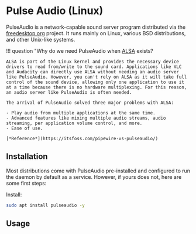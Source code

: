 # Pulse Audio (Linux)

PulseAudio is a network-capable sound server program distributed via the [freedesktop.org](https://freedesktop.org) project. It runs mainly on Linux, various BSD distributions, and other Unix-like systems.

!!! question "Why do we need PulseAudio when [ALSA](alsa.md) exists?

    ALSA is part of the Linux kernel and provides the necessary device drivers to read from/write to the sound card. Applications like VLC and Audacity can directly use ALSA without needing an audio server like PulseAudio. However, you can't rely on ALSA as it will take full control of the sound device, allowing only one application to use it at a time because there is no hardware multiplexing. For this reason, an audio server like PulseAudio is often needed.

    The arrival of PulseAudio solved three major problems with ALSA:

    - Play audio from multiple applications at the same time.
    - Advanced features like mixing multiple audio streams, audio streaming, per application volume control, and more.
    - Ease of use.

    [*Reference*](https://itsfoss.com/pipewire-vs-pulseaudio/)

## Installation

Most distributions come with PulseAudio pre-installed and configured to run the daemon by default as a service. However, if yours does not, here are some first steps:


Install:

```bash title="Ubuntu/Debian"
sudo apt install pulseaudio -y
```

## Usage

